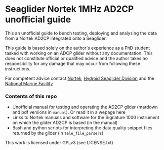 # Seaglider Nortek 1MHz AD2CP unofficial guide

This an unofficial guide to bench testing, deploying and analysing the data from a Nortek AD2CP integrated onto a Seaglider.

This guide is based solely on the author's experience as a PhD student tasked with working on an ADCP glider without any documentation. This does not constitute official or qualified advice and the author takes no responsibility  for any damage that may occur from following these instructions.

For competent advice contact [Nortek](https://www.nortekgroup.com/), [Hydroid Seaglider Division](https://www.hydroid.com/seaglider) and the [National Marine Facility](https://marinefacilitiesplanning.com/)

### Contents of this repo

- Unofficial manual for testing and operating the AD2CP glider (mardown and pdf versions in `manual`). Or read it in a wepage here
- Links to Nortek manuals and software for the Signature 1000 instrument on which the glider AD2CP is based (in the manual)
- Bash and python scripts for interpreting the data quality snippet files returned by the glider (in `tele_file_parsers`)


This work is licensed under GPLv3 (see LICENSE.txt)